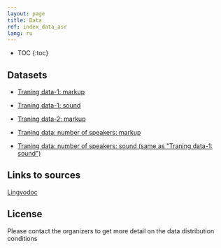```yaml
---
layout: page
title: Data
ref: index_data_asr
lang: ru
---
```

* TOC
{:toc}


## Datasets
* [Traning data-1: markup](https://github.com/lowresource-lang-eval/asr_evaluation_scripts/blob/main/train1.tsv)
* [Traning data-1: sound](https://drive.google.com/drive/folders/1HJe_BOxUmc8g_2jlhoHlt6GG4OkUqCm0?usp=sharing)

* [Traning data-2: markup](https://github.com/lowresource-lang-eval/asr_evaluation_scripts/blob/main/train2.tsv)

* [Traning data: number of speakers: markup](https://github.com/lowresource-lang-eval/asr_evaluation_scripts/blob/main/train1speakers.tsv)
* [Traning data: number of speakers: sound (same as "Traning data-1: sound")](https://drive.google.com/drive/folders/1HJe_BOxUmc8g_2jlhoHlt6GG4OkUqCm0?usp=sharing)


## Links to sources
[Lingvodoc](http://lingvodoc.ispras.ru/)

## License
Please contact the organizers to get more detail on the data distribution conditions